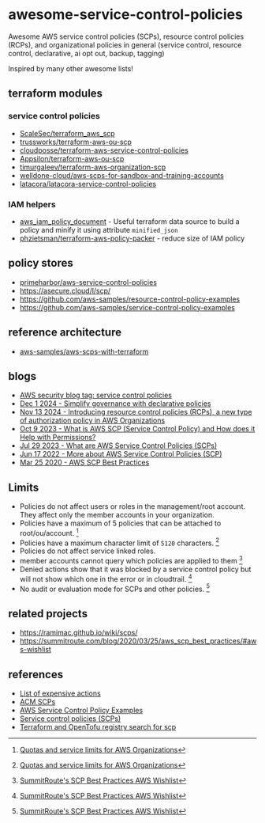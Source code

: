 # awesome-service-control-policies

Awesome AWS service control policies (SCPs), resource control policies (RCPs), and organizational policies in general (service control, resource control, declarative, ai opt out, backup, tagging)

Inspired by many other awesome lists!

## terraform modules

### service control policies

- [ScaleSec/terraform_aws_scp](https://github.com/ScaleSec/terraform_aws_scp)
- [trussworks/terraform-aws-ou-scp](https://github.com/trussworks/terraform-aws-ou-scp)
- [cloudposse/terraform-aws-service-control-policies](https://github.com/cloudposse/terraform-aws-service-control-policies)
- [Appsilon/terraform-aws-ou-scp](https://github.com/Appsilon/terraform-aws-ou-scp)
- [timurgaleev/terraform-aws-organization-scp](https://github.com/timurgaleev/terraform-aws-organization-scp)
- [welldone-cloud/aws-scps-for-sandbox-and-training-accounts](https://github.com/welldone-cloud/aws-scps-for-sandbox-and-training-accounts/)
- [latacora/latacora-service-control-policies](https://github.com/latacora/latacora-service-control-policies/tree/master/policy-groups)

### IAM helpers

- [aws_iam_policy_document](https://registry.terraform.io/providers/hashicorp/aws/5.63.1/docs/data-sources/iam_policy_document#minified_json) - Useful terraform data source to build a policy and minify it using attribute `minified_json`
- [phzietsman/terraform-aws-policy-packer](https://github.com/phzietsman/terraform-aws-policy-packer) - reduce size of IAM policy

## policy stores

- [primeharbor/aws-service-control-policies](https://github.com/primeharbor/aws-service-control-policies)
- https://asecure.cloud/l/scp/
- https://github.com/aws-samples/resource-control-policy-examples
- https://github.com/aws-samples/service-control-policy-examples

## reference architecture

- [aws-samples/aws-scps-with-terraform](https://github.com/aws-samples/aws-scps-with-terraform)

## blogs

- [AWS security blog tag: service control policies](https://aws.amazon.com/blogs/security/tag/service-control-policies/)
- [Dec 1 2024 - Simplify governance with declarative policies](https://aws.amazon.com/blogs/aws/simplify-governance-with-declarative-policies/)
- [Nov 13 2024 - Introducing resource control policies (RCPs), a new type of authorization policy in AWS Organizations](https://aws.amazon.com/blogs/aws/introducing-resource-control-policies-rcps-a-new-authorization-policy/)
- [Oct 9 2023 - What is AWS SCP (Service Control Policy) and How does it Help with Permissions?](https://www.stormit.cloud/blog/aws-scp-service-control-policy)
- [Jul 29 2023 - What are AWS Service Control Policies (SCPs)](https://towardsthecloud.com/aws-scp-service-control-policies)
- [Jun 17 2022 - More about AWS Service Control Policies (SCP)](https://medium.com/gft-engineering/more-about-aws-service-control-policies-scp-1588ff9bc814)
- [Mar 25 2020 - AWS SCP Best Practices](https://summitroute.com/blog/2020/03/25/aws_scp_best_practices/#creating-scps-without-breaking-things)

## Limits

- Policies do not affect users or roles in the management/root account. They affect only the member accounts in your organization.
- Policies have a maximum of 5 policies that can be attached to root/ou/account. [^1]
- Policies have a maximum character limit of `5120` characters. [^1]
- Policies do not affect service linked roles.
- member accounts cannot query which policies are applied to them [^2]
- Denied actions show that it was blocked by a service control policy but will not show which one in the error or in cloudtrail. [^2]
- No audit or evaluation mode for SCPs and other policies. [^2]

## related projects

- https://ramimac.github.io/wiki/scps/
- https://summitroute.com/blog/2020/03/25/aws_scp_best_practices/#aws-wishlist

## references

- [List of expensive actions](https://gist.github.com/iann0036/b473bbb3097c5f4c656ed3d07b4d2222)
- [ACM SCPs](https://docs.aws.amazon.com/acm/latest/userguide/acm-conditions.html)
- [AWS Service Control Policy Examples](https://docs.aws.amazon.com/organizations/latest/userguide/orgs_manage_policies_scps_examples.html)
- [Service control policies (SCPs)](https://docs.aws.amazon.com/organizations/latest/userguide/orgs_manage_policies_scps.html)
- [Terraform and OpenTofu registry search for scp](https://library.tf/modules?query=scp)

[^1]: [Quotas and service limits for AWS Organizations](https://docs.aws.amazon.com/organizations/latest/userguide/orgs_reference_limits.html#min-max-values)
[^2]: [SummitRoute's SCP Best Practices AWS Wishlist](https://summitroute.com/blog/2020/03/25/aws_scp_best_practices/#aws-wishlist)
